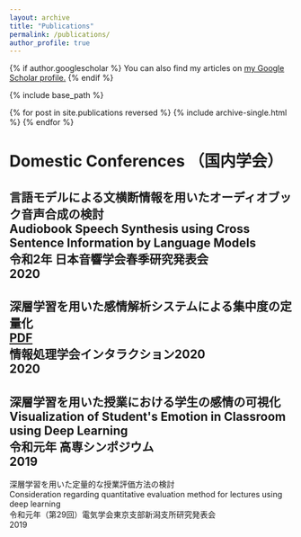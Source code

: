 ```yaml
---
layout: archive
title: "Publications"
permalink: /publications/
author_profile: true
---
```


{% if author.googlescholar %}
  You can also find my articles on <u><a href="{{author.googlescholar}}">my Google Scholar profile</a>.</u>
{% endif %}

{% include base_path %}

{% for post in site.publications reversed %}
  {% include archive-single.html %}
{% endfor %}

# Domestic Conferences  （国内学会）

言語モデルによる文横断情報を用いたオーディオブック音声合成の検討  
Audiobook Speech Synthesis using Cross Sentence Information by Language Models  
令和2年 日本音響学会春季研究発表会  
2020  
---

深層学習を用いた感情解析システムによる集中度の定量化  
[PDF](http://www.interaction-ipsj.org/proceedings/2020/data/pdf/2P-80.pdf)  
情報処理学会インタラクション2020  
2020  
---

深層学習を用いた授業における学生の感情の可視化  
Visualization of Student's Emotion in Classroom using Deep Learning  
令和元年 高専シンポジウム  
2019  
---

深層学習を用いた定量的な授業評価方法の検討  
Consideration regarding quantitative evaluation method for lectures using deep learning  
令和元年（第29回）電気学会東京支部新潟支所研究発表会  
2019  